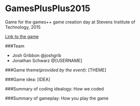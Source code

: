# GamesPlusPlus2015
Game for the games++ game creation day at Stevens Institute of Technology, 2015

[Link to the game](http://joshgrib.github.io/gpp2015)

###Team
* Josh Gribbon @joshgrib
* Jonathan Schwarz @[USERNAME]

###Game theme(*provided by the event*): [THEME]

###Game idea: [IDEA]

###Summary of coding idealogy:
  How we coded
  
###Summary of gameplay:
  How you play the game
